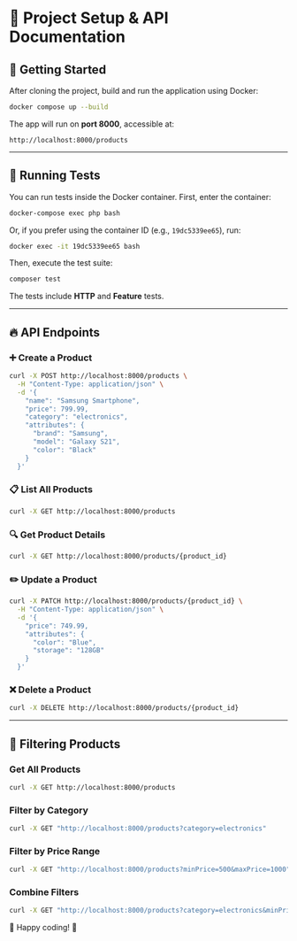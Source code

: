 # 🚀 Project Setup & API Documentation

## 📌 Getting Started

After cloning the project, build and run the application using Docker:

```sh
docker compose up --build
```

The app will run on **port 8000**, accessible at:

```
http://localhost:8000/products
```

---

## 🧪 Running Tests

You can run tests inside the Docker container. First, enter the container:

```sh
docker-compose exec php bash
```

Or, if you prefer using the container ID (e.g., `19dc5339ee65`), run:

```sh
docker exec -it 19dc5339ee65 bash
```

Then, execute the test suite:

```sh
composer test
```

The tests include **HTTP** and **Feature** tests.

---

## 🔥 API Endpoints

### ➕ Create a Product

```sh
curl -X POST http://localhost:8000/products \
  -H "Content-Type: application/json" \
  -d '{
    "name": "Samsung Smartphone",
    "price": 799.99,
    "category": "electronics",
    "attributes": {
      "brand": "Samsung",
      "model": "Galaxy S21",
      "color": "Black"
    }
  }'
```

### 📋 List All Products

```sh
curl -X GET http://localhost:8000/products
```

### 🔍 Get Product Details

```sh
curl -X GET http://localhost:8000/products/{product_id}
```

### ✏️ Update a Product

```sh
curl -X PATCH http://localhost:8000/products/{product_id} \
  -H "Content-Type: application/json" \
  -d '{
    "price": 749.99,
    "attributes": {
      "color": "Blue",
      "storage": "128GB"
    }
  }'
```

### ❌ Delete a Product

```sh
curl -X DELETE http://localhost:8000/products/{product_id}
```

---

## 🎯 Filtering Products

### Get All Products

```sh
curl -X GET http://localhost:8000/products
```

### Filter by Category

```sh
curl -X GET "http://localhost:8000/products?category=electronics"
```

### Filter by Price Range

```sh
curl -X GET "http://localhost:8000/products?minPrice=500&maxPrice=1000"
```

### Combine Filters

```sh
curl -X GET "http://localhost:8000/products?category=electronics&minPrice=700"
```

🚀 Happy coding! 🎉
